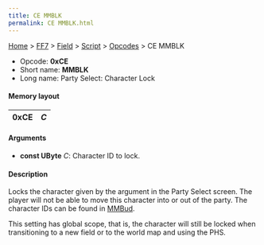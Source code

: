 ```yaml
---
title: CE MMBLK
permalink: CE MMBLK.html
---
```


[Home](../../../../Main%20Page.md) > [FF7](../../../../FF7.md) > [Field](../../../Field.md) > [Script](../../Script.md) > [Opcodes](../Opcodes.md) > CE MMBLK

-   Opcode: **0xCE**
-   Short name: **MMBLK**
-   Long name: Party Select: Character Lock

#### Memory layout

| 0xCE | *C* |
|------|-----|

#### Arguments

-   **const UByte** *C*: Character ID to lock.

#### Description

Locks the character given by the argument in the Party Select screen.
The player will not be able to move this character into or out of the
party. The character IDs can be found in [MMBud][].

This setting has global scope, that is, the character will still be
locked when transitioning to a new field or to the world map and using
the PHS.

  [MMBud]: CD%20MMBud.md "wikilink"

